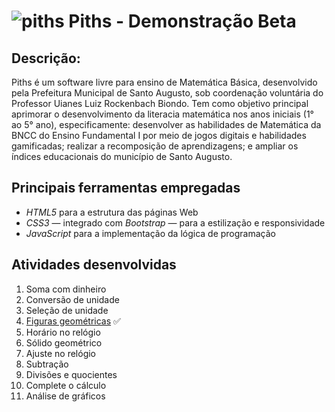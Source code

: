 # ![piths](https://testpiths.netlify.app/figuras_geometricas/imagens/piths1.png) Piths - Demonstração Beta
## **Descrição**: 
Piths é um software livre para ensino de Matemática Básica, desenvolvido pela Prefeitura Municipal de Santo Augusto, sob coordenação voluntária do Professor Uianes Luiz Rockenbach Biondo. Tem como objetivo principal aprimorar o desenvolvimento da literacia matemática nos anos iniciais (1° ao 5° ano), especificamente: desenvolver as habilidades de Matemática da BNCC do Ensino Fundamental I por meio de jogos digitais e habilidades gamificadas; realizar a recomposição de aprendizagens; e ampliar os índices educacionais do município de Santo Augusto.

## **Principais ferramentas empregadas**
* *HTML5* para a estrutura das páginas Web
* *CSS3* — integrado com *Bootstrap* — para a estilização e responsividade
* *JavaScript* para a implementação da lógica de programação

## **Atividades desenvolvidas**
1. Soma com dinheiro
2. Conversão de unidade
3. Seleção de unidade
4. [Figuras geométricas](https://testpiths.netlify.app/figuras_geometricas/) ✅
5. Horário no relógio
6. Sólido geométrico
7. Ajuste no relógio
8. Subtração
9. Divisões e quocientes
10. Complete o cálculo
11. Análise de gráficos

